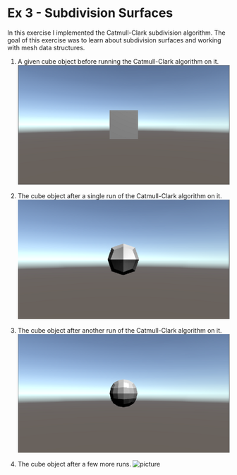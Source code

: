 # Ex 3 - Subdivision Surfaces

In this exercise I implemented the Catmull-Clark subdivision algorithm.
The goal of this exercise was to learn about subdivision surfaces and working with mesh data structures.


1) A given cube object before running the Catmull-Clark algorithm on it.
![picture](img3A.png)

2) The cube object after a single run of the Catmull-Clark algorithm on it.
![picture](img3B.png)

3) The cube object after another run of the Catmull-Clark algorithm on it.
![picture](img3C.png)

4)  The cube object after a few more runs.
![picture](img3D.png)
